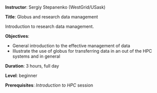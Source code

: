 **Instructor**: Sergiy Stepanenko (WestGrid/USask)

**Title**: Globus and research data management

Introduction to research data management.

**Objectives**:
- General introduction to the effective management of data
- Illustrate the use of globus for transferring data in an out of the HPC systems and in general

**Duration**: 3 hours, full day

**Level**: beginner

**Prerequisites**: *Introduction to HPC* session
